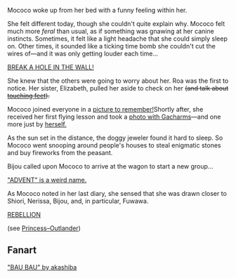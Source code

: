 <!-- title: Mococo Abyssguard -->
<!-- status: Alive -->

Mococo woke up from her bed with a funny feeling within her.

She felt different today, though she couldn't quite explain why. Mococo felt much more _feral_ than usual, as if something was gnawing at her canine instincts. Sometimes, it felt like a light headache that she could simply sleep on. Other times, it sounded like a ticking time bomb she couldn't cut the wires of—and it was only getting louder each time...

[BREAK A HOLE IN THE WALL!](#embed:https://www.youtube.com/live/-vv8XkRzP_Y?si=eUBNUW75IS9WfTnU&t=581)

She knew that the others were going to worry about her. Roa was the first to notice. Her sister, Elizabeth, pulled her aside to check on her ~~(and talk about [touching feet](https://www.youtube.com/live/-vv8XkRzP_Y?si=iXAkiwtkoJKM9kmh&t=1277)).~~

Mococo joined everyone in a [picture to remember!](https://www.youtube.com/live/-vv8XkRzP_Y?si=2LGw4sR2aKf6GdFD&t=1682)Shortly after, she received her first flying lesson and took a [photo with Gacharms](https://www.youtube.com/live/-vv8XkRzP_Y?si=3LsvcJs-3dmLcsFd&t=1966)—and one more just by [herself.](https://www.youtube.com/live/-vv8XkRzP_Y?si=PoQVz0TTgHhBVXLD&t=2243)

As the sun set in the distance, the doggy jeweler found it hard to sleep. So Mococo went snooping around people's houses to steal enigmatic stones and buy fireworks from the peasant.

Bijou called upon Mococo to arrive at the wagon to start a new group...

["ADVENT" is a weird name.](#embed:https://www.youtube.com/live/-vv8XkRzP_Y?si=OSFAXSDxgbFmkWXF&t=3306)

As Mococo noted in her last diary, she sensed that she was drawn closer to Shiori, Nerissa, Bijou, and, in particular, Fuwawa.

[REBELLION](#embed:https://www.youtube.com/live/-vv8XkRzP_Y?si=yUidUR2ibSFODD9z&t=4533)

(see [Princess–Outlander](#edge:iphania-outlander))

## Fanart

["BAU BAU" by akashiba](https://x.com/akashibag/status/1921577417602154658)
